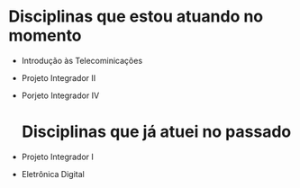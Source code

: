    # Disciplinas que estou atuando no momento
* Introdução às Telecominicações
* Projeto Integrador II
* Porjeto Integrador IV


   # Disciplinas que já atuei no passado

 * Projeto Integrador I
 * Eletrônica Digital